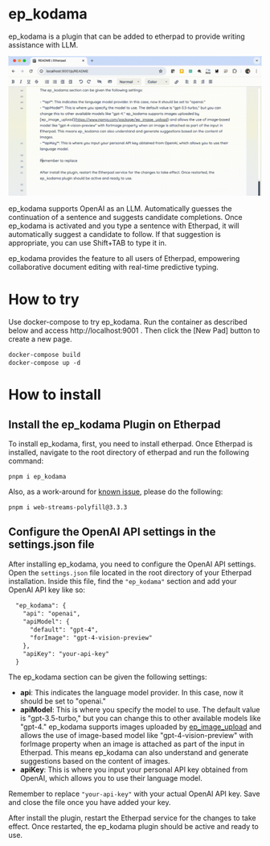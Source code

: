 # ep_kodama

ep_kodama is a plugin that can be added to etherpad to provide writing assistance with LLM.

![screenshot](./screenshot.gif)

ep_kodama supports OpenAI as an LLM. Automatically guesses the continuation of a sentence and suggests candidate completions.
Once ep_kodama is activated and you type a sentence with Etherpad, it will automatically suggest a candidate to follow. If that suggestion is appropriate, you can use Shift+TAB to type it in.

ep_kodama provides the feature to all users of Etherpad, empowering collaborative document editing with real-time predictive typing.

# How to try

Use docker-compose to try ep_kodama. Run the container as described below and access http://localhost:9001 .
Then click the [New Pad] button to create a new page.

```
docker-compose build
docker-compose up -d
```

# How to install

## Install the ep_kodama Plugin on Etherpad

To install ep_kodama, first, you need to install etherpad. Once Etherpad is installed, navigate to the root directory of etherpad and run the following command:

```
pnpm i ep_kodama
```

Also, as a work-around for [known issue](https://github.com/yacchin1205/ep_kodama/issues/1), please do the following:

```
pnpm i web-streams-polyfill@3.3.3
```

## Configure the OpenAI API settings in the settings.json file

After installing ep_kodama, you need to configure the OpenAI API settings. Open the `settings.json` file located in the root directory of your Etherpad installation. Inside this file, find the `"ep_kodama"` section and add your OpenAI API key like so:

```
  "ep_kodama": {
    "api": "openai",
    "apiModel": {
      "default": "gpt-4",
      "forImage": "gpt-4-vision-preview"
    },
    "apiKey": "your-api-key"
  }
```

The ep_kodama section can be given the following settings:

- **api**: This indicates the language model provider. In this case, now it should be set to "openai."
- **apiModel**: This is where you specify the model to use. The default value is "gpt-3.5-turbo," but you can change this to other available models like "gpt-4." ep_kodama supports images uploaded by [ep_image_upload](https://www.npmjs.com/package/ep_image_upload) and allows the use of image-based model like "gpt-4-vision-preview" with forImage property when an image is attached as part of the input in Etherpad. This means ep_kodama can also understand and generate suggestions based on the content of images.
- **apiKey**: This is where you input your personal API key obtained from OpenAI, which allows you to use their language model.

Remember to replace `"your-api-key"` with your actual OpenAI API key. Save and close the file once you have added your key.

After install the plugin, restart the Etherpad service for the changes to take effect. Once restarted, the ep_kodama plugin should be active and ready to use.
